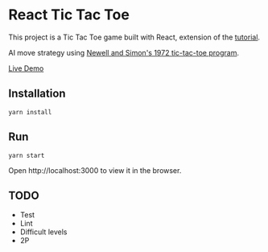 # React Tic Tac Toe
This project is a Tic Tac Toe game built with React, extension of the [tutorial](https://reactjs.org/tutorial/tutorial.html).

AI move strategy using [Newell and Simon's 1972 tic-tac-toe program](http://en.wikipedia.org/wiki/Tic-tac-toe#Strategy).

[Live Demo](https://mleung07.github.io/react-tic-tac-toe)

## Installation
```
yarn install
```

## Run
```
yarn start
```
Open http://localhost:3000 to view it in the browser.

## TODO
* Test
* Lint
* Difficult levels
* 2P
